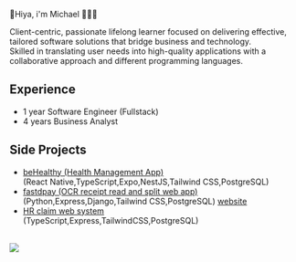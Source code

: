 👋Hiya, i'm Michael 👨🏻‍💻
<br>
<p>Client-centric, passionate lifelong learner focused on delivering effective, tailored software solutions that bridge business and technology.
<br>Skilled in translating user needs into high-quality applications with a collaborative approach and different programming languages.</p>

<h2>Experience</h2>
<ul>
  <li>1 year Software Engineer (Fullstack)</li>
  <li>4 years Business Analyst</li>
</ul>

<h2>Side Projects</h2>
<ul>
  <li><a href="https://github.com/micsum/frd_project_native-Self-healthy-management-application-">beHealthy (Health Management App)</a><br>(React Native,TypeScript,Expo,NestJS,Tailwind CSS,PostgreSQL)</li>
  <li><a href="https://github.com/micsum/BAD-Project-Python-OCR-read-receipt-">fastdpay (OCR receipt read and split web app)</a>
    <br>(Python,Express,Django,Tailwind CSS,PostgreSQL)
    <a href="https://fastdpay.online">website</a>
  </li>
  <li><a href="https://github.com/micsum/Tecky-Project-HR-Claim-System-?tab=readme-ov-file">HR claim web system</a><br>(TypeScript,Express,TailwindCSS,PostgreSQL)</li>
</ul>
<br>
<picture>
  <source
    srcset="https://github-readme-stats.vercel.app/api/top-langs/?username=micsum&layout=compact&size_weight=0.7&count_weight=1.2&theme=tokyonight"
    media="(prefers-color-scheme: dark)"
  />
  <source
    srcset="https://github-readme-stats.vercel.app/api?username=micsum&show_icons=true"
    media="(prefers-color-scheme: light), (prefers-color-scheme: no-preference)"
  />
  <img src="https://github-readme-stats.vercel.app/api?username=micsum&show_icons=true" />
</picture>
